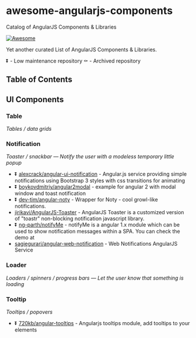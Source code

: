 # awesome-angularjs-components
Catalog of AngularJS Components & Libraries

[![Awesome](https://cdn.rawgit.com/sindresorhus/awesome/d7305f38d29fed78fa85652e3a63e154dd8e8829/media/badge.svg)](https://github.com/sindresorhus/awesome)

Yet another curated List of AngularJS Components & Libraries.

:arrow_double_down: - Low maintenance repository
:coffin: - Archived repository

## Table of Contents

## UI Components

### Table

*Tables / data grids*

### Notification

*Toaster / snackbar — Notify the user with a modeless temporary little popup*

- :arrow_double_down: [alexcrack/angular-ui-notification](https://github.com/alexcrack/angular-ui-notification) - Angular.js service providing simple notifications using Bootstrap 3 styles with css transitions for animating
- :arrow_double_down: [boykovdmitriy/angular2modal](https://github.com/boykovdmitriy/angular2modal) - example for angular 2 with modal window and toast notification
- :arrow_double_down: [dev-tim/angular-noty](https://github.com/dev-tim/angular-noty) - Wrapper for Noty - cool growl-like notifications.
- [jirikavi/AngularJS-Toaster](https://github.com/jirikavi/AngularJS-Toaster) - AngularJS Toaster is a customized version of "toastr" non-blocking notification javascript library.
- :arrow_double_down: [ng-parth/notifyMe](https://github.com/ng-parth/notifyMe) - notifyMe is a angular 1.x module which can be used to show notification messages within a SPA. You can check the demo at
- [sagiegurari/angular-web-notification](https://github.com/sagiegurari/angular-web-notification) - Web Notifications AngularJS Service

### Loader

*Loaders / spinners / progress bars — Let the user know that something is loading*

### Tooltip

*Tooltips / popovers*

- :arrow_double_down: [720kb/angular-tooltips](https://github.com/720kb/angular-tooltips) - Angularjs tooltips module, add tooltips to your elements
